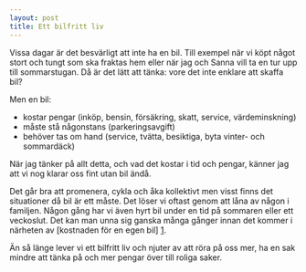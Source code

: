 ```yaml
---
layout: post
title: Ett bilfritt liv
---
```


Vissa dagar är det besvärligt att inte ha en bil. Till exempel när vi köpt något stort och tungt som ska fraktas hem eller när jag och Sanna vill ta en tur upp till sommarstugan. Då är det lätt att tänka: vore det inte enklare att skaffa bil?

Men en bil:

* kostar pengar (inköp, bensin, försäkring, skatt, service, värdeminskning)
* måste stå någonstans (parkeringsavgift)
* behöver tas om hand (service, tvätta, besiktiga, byta vinter- och sommardäck)

När jag tänker på allt detta, och vad det kostar i tid och pengar, känner jag att vi nog klarar oss fint utan bil ändå.

Det går bra att promenera, cykla och åka kollektivt men visst finns det situationer då bil är ett måste. Det löser vi oftast genom att låna av någon i familjen. Någon gång har vi även hyrt bil under en tid på sommaren eller ett veckoslut. Det kan man unna sig ganska många gånger innan det kommer i närheten av [kostnaden för en egen bil] [1].

Än så länge lever vi ett bilfritt liv och njuter av att röra på oss mer, ha en sak mindre att tänka på och mer pengar över till roliga saker.

[1]: https://www.swedbank.se/privat/privatlan-och-krediter/lana-till-bil/bilens-kostnader/index.htm
